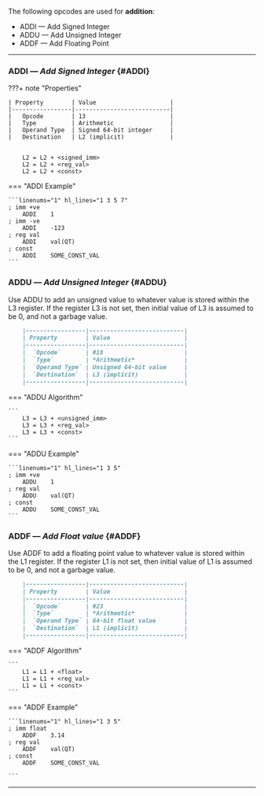 The following opcodes are used for **addition**:

- ADDI — Add Signed Integer
- ADDU — Add Unsigned Integer
- ADDF — Add Floating Point

---
### ADDI — _Add Signed Integer_ {#ADDI}
???+ note "Properties"

    | Property        | Value                     |
    |-----------------|---------------------------|
    |   Opcode        | 13                        |
    |   Type          | Arithmetic                |
    |   Operand Type  | Signed 64-bit integer     |
    |   Destination   | L2 (implicit)             |



```titile="Algorithm"

    L2 = L2 + <signed_imm>
    L2 = L2 + <reg_val>
    L2 = L2 + <const>
```
<div class="result" markdown>
=== "ADDI Example"

    ```linenums="1" hl_lines="1 3 5 7"
    ; imm +ve
        ADDI    1
    ; imm -ve
        ADDI    -123
    ; reg val
        ADDI    val(QT)
    ; const
        ADDI    SOME_CONST_VAL
    ```

</div>

### ADDU — _Add Unsigned Integer_ {#ADDU}

Use ADDU to add an unsigned value to whatever value 
is stored within the L3 register. If the register L3 
is not set, then initial value of L3 is assumed to be 
0, and not a garbage value.

```md title="Properties"
    |-----------------|---------------------------|
    | Property        | Value                     |
    |-----------------|---------------------------|
    |  `Opcode`       | #18                       |
    |  `Type`         | *Arithmetic*              |
    |  `Operand Type` | Unsigned 64-bit value     |
    |  `Destination`  | L3 (implicit)             |
    |-----------------|---------------------------|
```

<div class="result" markdown>
=== "ADDU Algorithm"

    ```
        L3 = L3 + <unsigned_imm>
        L3 = L3 + <reg_val>
        L3 = L3 + <const>
    ```

=== "ADDU Example"

    ```linenums="1" hl_lines="1 3 5"
    ; imm +ve
        ADDU    1
    ; reg val
        ADDU    val(QT)
    ; const
        ADDU    SOME_CONST_VAL
    ```
</div>

### ADDF — _Add Float value_ {#ADDF}

Use ADDF to add a floating point value to whatever value 
is stored within the L1 register. If the register L1 
is not set, then initial value of L1 is assumed to be 
0, and not a garbage value.

```md title="Properties"
    |-----------------|---------------------------|
    | Property        | Value                     |
    |-----------------|---------------------------|
    |  `Opcode`       | #23                       |
    |  `Type`         | *Arithmetic*              |
    |  `Operand Type` | 64-bit float value        |
    |  `Destination`  | L1 (implicit)             |
    |-----------------|---------------------------|
```

<div class="result" markdown>
=== "ADDF Algorithm"

    ```
        L1 = L1 + <float>
        L1 = L1 + <reg_val>
        L1 = L1 + <const>
    ```

=== "ADDF Example"

    ```linenums="1" hl_lines="1 3 5"
    ; imm float
        ADDF    3.14
    ; reg val
        ADDF    val(QT)
    ; const
        ADDF    SOME_CONST_VAL

    ```

---
